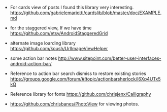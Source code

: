   * For cards view of posts I found this library very interesting. https://github.com/gabrielemariotti/cardslib/blob/master/doc/EXAMPLE.md

  * for the staggered view, If we have time https://github.com/etsy/AndroidStaggeredGrid
  * alternate image loarding library https://github.com/koush/UrlImageViewHelper
  * some action bar notes http://www.sitepoint.com/better-user-interfaces-android-action-bar/
  * Reference to action bar search dismiss to restore existing stories https://groups.google.com/forum/#!topic/actionbarsherlock/l6Xp4UTx5kQ
  * Reference library for fonts https://github.com/chrisjenx/Calligraphy
  * https://github.com/chrisbanes/PhotoView  for viewing photos.

